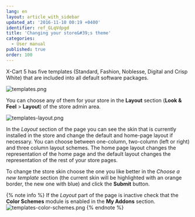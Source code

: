 ```yaml
---
lang: en
layout: article_with_sidebar
updated_at: '2016-11-10 00:19 +0400'
identifier: ref_GLqVdpgd
title: 'Changing your store&#39;s theme'
categories:
  - User manual
published: true
order: 100
---
```

X-Cart 5 has five templates (Standard, Fashion, Noblesse, Digital and Crisp White) that are included into all default software packages.

   ![templates.png]({{site.baseurl}}/attachments/ref_GLqVdpgd/templates.png)

You can choose any of them for your store in the **Layout** section (**Look & Feel** > **Layout**) of the store admin area.

   ![templates-layout.png]({{site.baseurl}}/attachments/ref_GLqVdpgd/templates-layout.png)

In the _Layout_ section of the page you can see the skin that is currently installed in the store and change the default and home-page layout if necessary. You can choose between one-column, two-column (left or right) and three column layout schemes. The home page layout changes the representation of the home page and the default layout changes the representation of the rest of your store pages.

To change the store skin choose the one you like better in the _Choose a new template_ section (the current skin will be highlighted with an orange border, the new one with blue) and click the **Submit** button. 

{% note info %}
If the _Layout_ part of the page is inactive check that the **Color Schemes** module is enabled in the **My Addons** section.
    ![templates-color-schemes.png]({{site.baseurl}}/attachments/ref_GLqVdpgd/templates-color-schemes.png)
{% endnote %}

